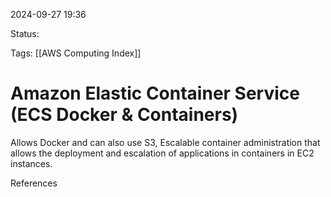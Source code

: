 2024-09-27 19:36

Status:

Tags:
[[AWS Computing Index]]

# Amazon Elastic Container Service (ECS Docker & Containers)



Allows Docker and can also use S3, Escalable container administration that allows the deployment and escalation of applications in containers in EC2 instances.


References 